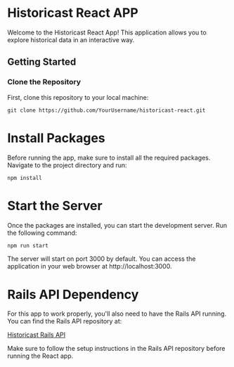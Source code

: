 # Historicast React APP

Welcome to the Historicast React App! This application allows you to explore historical data in an interactive way.

## Getting Started

### Clone the Repository

First, clone this repository to your local machine:

```git clone https://github.com/YourUsername/historicast-react.git```

# Install Packages
Before running the app, make sure to install all the required packages. Navigate to the project directory and run:

```npm install```

# Start the Server

Once the packages are installed, you can start the development server. Run the following command:

```npm run start```

The server will start on port 3000 by default. You can access the application in your web browser at http://localhost:3000.

# Rails API Dependency
For this app to work properly, you'll also need to have the Rails API running. You can find the Rails API repository at:

[Historicast Rails API](https://github.com/ChrisFlopes/historicast-ruby)

Make sure to follow the setup instructions in the Rails API repository before running the React app.
